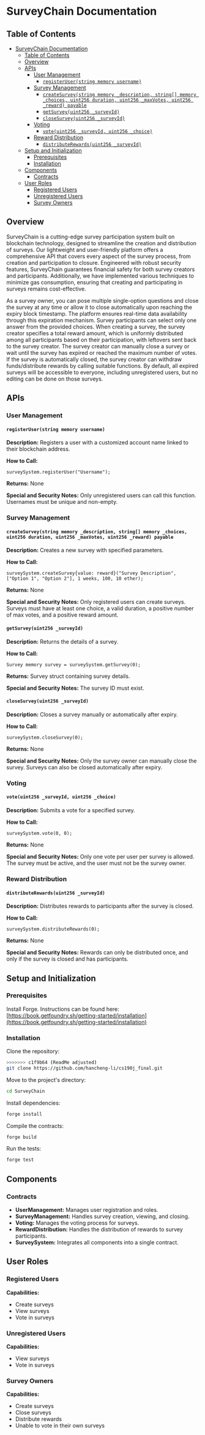 # SurveyChain Documentation

## Table of Contents
- [SurveyChain Documentation](#surveychain-documentation)
  - [Table of Contents](#table-of-contents)
  - [Overview](#overview)
  - [APIs](#apis)
    - [User Management](#user-management)
      - [`registerUser(string memory username)`](#registeruserstring-memory-username)
    - [Survey Management](#survey-management)
      - [`createSurvey(string memory _description, string[] memory _choices, uint256 duration, uint256 _maxVotes, uint256 _reward) payable`](#createsurveystring-memory-_description-string-memory-_choices-uint256-duration-uint256-_maxvotes-uint256-_reward-payable)
      - [`getSurvey(uint256 _surveyId)`](#getsurveyuint256-_surveyid)
      - [`closeSurvey(uint256 _surveyId)`](#closesurveyuint256-_surveyid)
    - [Voting](#voting)
      - [`vote(uint256 _surveyId, uint256 _choice)`](#voteuint256-_surveyid-uint256-_choice)
    - [Reward Distribution](#reward-distribution)
      - [`distributeRewards(uint256 _surveyId)`](#distributerewardsuint256-_surveyid)
  - [Setup and Initialization](#setup-and-initialization)
    - [Prerequisites](#prerequisites)
    - [Installation](#installation)
  - [Components](#components)
    - [Contracts](#contracts)
  - [User Roles](#user-roles)
    - [Registered Users](#registered-users)
    - [Unregistered Users](#unregistered-users)
    - [Survey Owners](#survey-owners)

## Overview
SurveyChain is a cutting-edge survey participation system built on blockchain technology, designed to streamline the creation and distribution of surveys. Our lightweight and user-friendly platform offers a comprehensive API that covers every aspect of the survey process, from creation and participation to closure. Engineered with robust security features, SurveyChain guarantees financial safety for both survey creators and participants. Additionally, we have implemented various techniques to minimize gas consumption, ensuring that creating and participating in surveys remains cost-effective.

As a survey owner, you can pose multiple single-option questions and close the survey at any time or allow it to close automatically upon reaching the expiry block timestamp. The platform ensures real-time data availability through this expiration mechanism. Survey participants can select only one answer from the provided choices. When creating a survey, the survey creator specifies a total reward amount, which is uniformly distributed among all participants based on their participation, with leftovers sent back to the survey creator. The survey creator can manually close a survey or wait until the survey has expired or reached the maximum number of votes. If the survey is automatically closed, the survey creator can withdraw funds/distribute rewards by calling suitable functions. By default, all expired surveys will be accessible to everyone, including unregistered users, but no editing can be done on those surveys.

## APIs

### User Management

#### `registerUser(string memory username)`

**Description:** Registers a user with a customized account name linked to their blockchain address.

**How to Call:**

```
surveySystem.registerUser("Username");
```

**Returns:** None

**Special and Security Notes:** Only unregistered users can call this function. Usernames must be unique and non-empty.

### Survey Management

#### `createSurvey(string memory _description, string[] memory _choices, uint256 duration, uint256 _maxVotes, uint256 _reward) payable`

**Description:** Creates a new survey with specified parameters.

**How to Call:**

```
surveySystem.createSurvey{value: reward}("Survey Description", ["Option 1", "Option 2"], 1 weeks, 100, 10 ether);
```

**Returns:** None

**Special and Security Notes:** Only registered users can create surveys. Surveys must have at least one choice, a valid duration, a positive number of max votes, and a positive reward amount.

#### `getSurvey(uint256 _surveyId)`

**Description:** Returns the details of a survey.

**How to Call:**

```
Survey memory survey = surveySystem.getSurvey(0);
```

**Returns:** Survey struct containing survey details.

**Special and Security Notes:** The survey ID must exist.

#### `closeSurvey(uint256 _surveyId)`

**Description:** Closes a survey manually or automatically after expiry.

**How to Call:**

```
surveySystem.closeSurvey(0);
```

**Returns:** None

**Special and Security Notes:** Only the survey owner can manually close the survey. Surveys can also be closed automatically after expiry.

### Voting

#### `vote(uint256 _surveyId, uint256 _choice)`

**Description:** Submits a vote for a specified survey.

**How to Call:**

```
surveySystem.vote(0, 0);
```

**Returns:** None

**Special and Security Notes:** Only one vote per user per survey is allowed. The survey must be active, and the user must not be the survey owner.

### Reward Distribution

#### `distributeRewards(uint256 _surveyId)`

**Description:** Distributes rewards to participants after the survey is closed.

**How to Call:**

```
surveySystem.distributeRewards(0);
```

**Returns:** None

**Special and Security Notes:** Rewards can only be distributed once, and only if the survey is closed and has participants.

## Setup and Initialization

### Prerequisites

Install Forge. Instructions can be found here: [https://book.getfoundry.sh/getting-started/installation](https://book.getfoundry.sh/getting-started/installation)

### Installation

Clone the repository:

```bash
>>>>>>> c1f9b64 (ReadMe adjusted)
git clone https://github.com/hancheng-li/cs190j_final.git
```

Move to the project's directory:

```bash
cd SurveyChain
```

Install dependencies:

```bash
forge install
```

Compile the contracts:

```bash
forge build
```

Run the tests:

```bash
forge test
```

## Components

### Contracts

- **UserManagement:** Manages user registration and roles.
- **SurveyManagement:** Handles survey creation, viewing, and closing.
- **Voting:** Manages the voting process for surveys.
- **RewardDistribution:** Handles the distribution of rewards to survey participants.
- **SurveySystem:** Integrates all components into a single contract.

## User Roles

### Registered Users

**Capabilities:**
- Create surveys
- View surveys
- Vote in surveys

### Unregistered Users

**Capabilities:**
- View surveys
- Vote in surveys

### Survey Owners

**Capabilities:**
- Create surveys
- Close surveys
- Distribute rewards
- Unable to vote in their own surveys